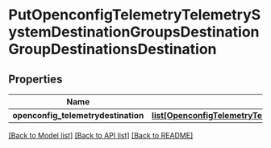 # PutOpenconfigTelemetryTelemetrySystemDestinationGroupsDestinationGroupDestinationsDestination

## Properties
Name | Type | Description | Notes
------------ | ------------- | ------------- | -------------
**openconfig_telemetrydestination** | [**list[OpenconfigTelemetryTelemetrySystemOpenconfigtelemetrytelemetrysystemDestinationgroupsDestinationsDestination]**](OpenconfigTelemetryTelemetrySystemOpenconfigtelemetrytelemetrysystemDestinationgroupsDestinationsDestination.md) |  | [optional] 

[[Back to Model list]](../README.md#documentation-for-models) [[Back to API list]](../README.md#documentation-for-api-endpoints) [[Back to README]](../README.md)



